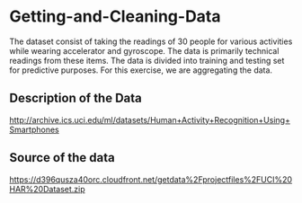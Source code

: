 # Getting-and-Cleaning-Data

The dataset consist of taking the readings of 30 people for various activities while wearing accelerator and gyroscope. The data is primarily technical readings from these items. The data is divided into training and testing set for predictive purposes. For this exercise, we are aggregating the data.

## Description of the Data
http://archive.ics.uci.edu/ml/datasets/Human+Activity+Recognition+Using+Smartphones

## Source of the data
https://d396qusza40orc.cloudfront.net/getdata%2Fprojectfiles%2FUCI%20HAR%20Dataset.zip

